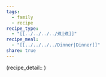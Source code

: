 ```yaml
---
tags:
  - family
  - recipe
recipe_type:
  - "[[../../../../煮|煮]]"
recipe_meal:
  - "[[../../../../Dinner|Dinner]]"
share: true
---
```

(recipe_detail:: )
